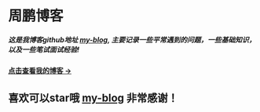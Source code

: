 # 周鹏博客

##### 这是我博客github地址 [my-blog](https://github.com/ttypZhoupeng/my-blog), 主要记录一些平常遇到的问题，一些基础知识，以及一些笔试面试经验!

#### [点击查看我的博客 &rarr;](http://ttypzhoupeng.github.io/my-blog)

## 喜欢可以star哦 [my-blog](https://github.com/ttypZhoupeng/my-blog) 非常感谢！